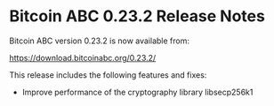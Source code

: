 # Bitcoin ABC 0.23.2 Release Notes

Bitcoin ABC version 0.23.2 is now available from:

  <https://download.bitcoinabc.org/0.23.2/>

This release includes the following features and fixes:
 - Improve performance of the cryptography library libsecp256k1
